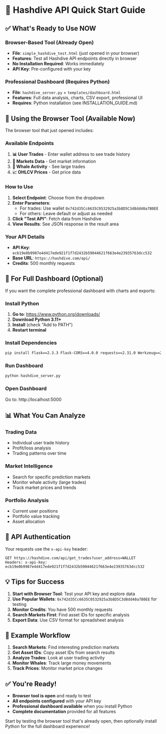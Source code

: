 # 🚀 Hashdive API Quick Start Guide

## ✅ What's Ready to Use NOW

### **Browser-Based Tool (Already Open)**
- **File**: `simple_hashdive_test.html` (just opened in your browser)
- **Features**: Test all Hashdive API endpoints directly in browser
- **No Installation Required**: Works immediately
- **API Key**: Pre-configured with your key

### **Professional Dashboard (Requires Python)**
- **File**: `hashdive_server.py` + `templates/dashboard.html`
- **Features**: Full data analysis, charts, CSV export, professional UI
- **Requires**: Python installation (see INSTALLATION_GUIDE.md)

## 🔧 Using the Browser Tool (Available Now)

The browser tool that just opened includes:

### **Available Endpoints**
1. **📊 User Trades** - Enter wallet address to see trade history
2. **🏪 Markets Data** - Get market information
3. **🐋 Whale Activity** - See large trades
4. **📈 OHLCV Prices** - Get price data

### **How to Use**
1. **Select Endpoint**: Choose from the dropdown
2. **Enter Parameters**: 
   - For trades: Use wallet `0x742d35Cc6635C0532925a3b8D5C3d8dd40a7B0EE`
   - For others: Leave default or adjust as needed
3. **Click "Test API"**: Fetch data from Hashdive
4. **View Results**: See JSON response in the result area

### **Your API Details**
- **API Key**: `ecb19e0b9987e4d417ede921f1f7d2432b59044621f663e4e23935763dcc532`
- **Base URL**: `https://hashdive.com/api/`
- **Credits**: 500 monthly requests

## 🐍 For Full Dashboard (Optional)

If you want the complete professional dashboard with charts and exports:

### **Install Python**
1. **Go to**: https://www.python.org/downloads/
2. **Download Python 3.11+**
3. **Install** (check "Add to PATH")
4. **Restart terminal**

### **Install Dependencies**
```bash
pip install Flask==2.3.3 Flask-CORS==4.0.0 requests==2.31.0 Werkzeug==2.3.7
```

### **Run Dashboard**
```bash
python hashdive_server.py
```

### **Open Dashboard**
Go to: http://localhost:5000

## 📊 What You Can Analyze

### **Trading Data**
- Individual user trade history
- Profit/loss analysis
- Trading patterns over time

### **Market Intelligence**
- Search for specific prediction markets
- Monitor whale activity (large trades)
- Track market prices and trends

### **Portfolio Analysis**
- Current user positions
- Portfolio value tracking
- Asset allocation

## 🔑 API Authentication

Your requests use the `x-api-key` header:
```http
GET https://hashdive.com/api/get_trades?user_address=WALLET
Headers: x-api-key: ecb19e0b9987e4d417ede921f1f7d2432b59044621f663e4e23935763dcc532
```

## 💡 Tips for Success

1. **Start with Browser Tool**: Test your API key and explore data
2. **Use Popular Wallets**: `0x742d35Cc6635C0532925a3b8D5C3d8dd40a7B0EE` for testing
3. **Monitor Credits**: You have 500 monthly requests
4. **Search Markets First**: Find asset IDs for specific analysis
5. **Export Data**: Use CSV format for spreadsheet analysis

## 🎯 Example Workflow

1. **Search Markets**: Find interesting prediction markets
2. **Get Asset IDs**: Copy asset IDs from search results
3. **Analyze Trades**: Look at user trading activity
4. **Monitor Whales**: Track large money movements
5. **Track Prices**: Monitor market price changes

## ✅ You're Ready!

- **Browser tool is open** and ready to test
- **All endpoints configured** with your API key
- **Professional dashboard available** when you install Python
- **Complete documentation** provided for all features

Start by testing the browser tool that's already open, then optionally install Python for the full dashboard experience!